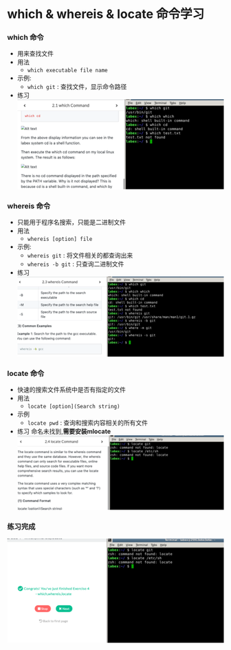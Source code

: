 # which & whereis & locate 命令学习

### which 命令
* 用来查找文件
* 用法
  * ```which executable file name``` 
* 示例: 
  * ```which git``` : 查找文件，显示命令路径
* 练习
   ![which练习](images/which_exercise.png) 

### whereis 命令
* 只能用于程序名搜索，只能是二进制文件
* 用法
  * ```whereis [option] file``` 
* 示例: 
  * ```whereis git``` : 将文件相关的都查询出来
  * ```whereis -b git``` : 只查询二进制文件
* 练习
    ![whereis练习](images/whereis_exercise.png)

### locate 命令
* 快速的搜索文件系统中是否有指定的文件
* 用法
  * ```locate [option](Search string)```
* 示例
  * ```locate pwd``` : 查询和搜索内容相关的所有文件
* 练习
    命名未找到,**需要安装mlocate**
    ![locate 练习](images/locate_exercise.png)

### 练习完成
![练习完成](images/exercise_complete.png)